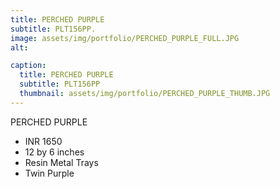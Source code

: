 ```yaml
---
title: PERCHED PURPLE
subtitle: PLT156PP.
image: assets/img/portfolio/PERCHED_PURPLE_FULL.JPG
alt: 

caption:
  title: PERCHED PURPLE
  subtitle: PLT156PP
  thumbnail: assets/img/portfolio/PERCHED_PURPLE_THUMB.JPG
---
```

PERCHED PURPLE

- INR 1650
- 12 by 6 inches
- Resin Metal Trays
- Twin Purple